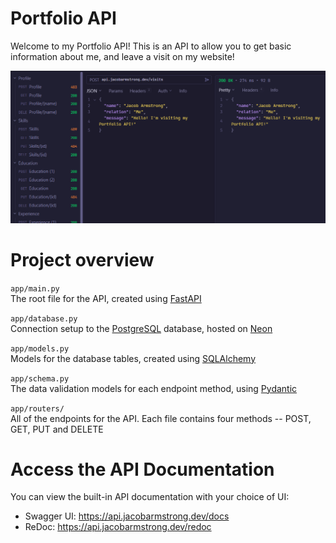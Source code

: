 # Portfolio API
Welcome to my Portfolio API! This is an API to allow you to get basic information about me, and leave a visit on my website!

![My suite of test calls in Yaak](Portfolio_API.png)

# Project overview
```app/main.py```<br>
The root file for the API, created using [FastAPI](https://fastapi.tiangolo.com/)

```app/database.py```<br>
Connection setup to the [PostgreSQL](https://www.postgresql.org/) database, hosted on [Neon](http://neon.tech)

```app/models.py```<br>
Models for the database tables, created using [SQLAlchemy](https://www.sqlalchemy.org/)

```app/schema.py```<br>
The data validation models for each endpoint method, using [Pydantic](https://docs.pydantic.dev/latest/)

```app/routers/```<br>
All of the endpoints for the API. Each file contains four methods -- POST, GET, PUT and DELETE

# Access the API Documentation
You can view the built-in API documentation with your choice of UI:
* Swagger UI: <a href="https://api.jacobarmstrong.dev/docs" target="_blank">https://api.jacobarmstrong.dev/docs</a>
* ReDoc: <a href="https://api.jacobarmstrong.dev/redoc" target="_blank">https://api.jacobarmstrong.dev/redoc</a>